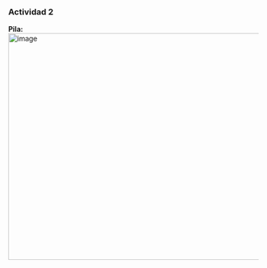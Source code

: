 ### Actividad 2  
**Pila:**  
<img width="753" height="456" alt="image" src="https://github.com/user-attachments/assets/881227d3-db07-4f89-9ac1-f4b88f1a3a8b" />

